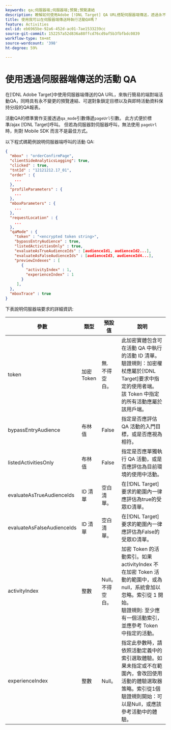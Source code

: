 ```yaml
---
keywords: qa;伺服器端;伺服器端;預覽;預覽連結
description: 瞭解如何使用Adobe [!DNL Target] QA URL搭配伺服器端傳送，透過永不變更的預覽連結、可選對象鎖定目標以及與即時活動資料保持分段的QA報表，輕鬆執行端對端活動QA。
title: 使用我可以在伺服器端傳送時執行活動QA嗎？
feature: Activities
exl-id: eb6965be-92a6-452d-ac01-7ae1533239cc
source-git-commit: 152257a52d836a88ffcd76cd9af5b3fbfbdc0839
workflow-type: tm+mt
source-wordcount: '398'
ht-degree: 59%

---
```


# 使用透過伺服器端傳送的活動 QA

在[!DNL Adobe Target]中使用伺服器端傳送的QA URL，來執行簡易的端對端活動QA，同時具有永不變更的預覽連結、可選對象鎖定目標以及與即時活動資料保持分段的QA報表。

活動QA的標準實作支援透過`qa_mode`引數傳遞`pageUrl`引數。 此方式便於標準/ajax [!DNL Target]呼叫。 但若為伺服器對伺服器呼叫，無法使用 `pageUrl` 時，則對 Mobile SDK 而言不是最佳方式。

以下程式碼範例說明伺服器端呼叫的活動 QA:

```json
{
  "mbox" : "orderConfirmPage",
  "clientSideAnalyticsLogging": true,
  "clicked" : true,
  "tntId" : "12121212.17_01",
  "order" : {
    ...
  },
  "profileParameters" : {
    ...
  },
  "mboxParameters" : {
    ...
  },
  "requestLocation" : {
    ...
  },
  "qaMode" : {
    "token" : "<encrypted token string>",
    "bypassEntryAudience" : true,
    "listedActivitiesOnly" : true,
    "evaluateAsTrueAudienceIds" : [audienceId1, audienceId2...],
    "evaluateAsFalseAudienceIds" : [audienceId3, audienceId4...],
    "previewIndexes" : [
       {
         "activityIndex" : 1,
         "experienceIndex" : 1
       }
     ],
  },
  "mboxTrace" : true
}
```

下表說明伺服器端要求的詳細資訊:

| 參數 | 類型 | 預設值 | 說明 |
|--- |--- |--- |--- |
| token | 加密 Token | 無.<br>不得空白。 | 此加密實體包含可在活動 QA 中執行的活動 ID 清單。<br>驗證規則：加密權杖應屬於[!DNL Target]要求中指定的使用者端。 該 Token 中指定的所有活動應屬於該用戶端。 |
| bypassEntryAudience | 布林值 | False | 指定是否應評估 QA 活動的入門目標，或是否應視為相符。 |
| listedActivitiesOnly | 布林值 | False | 指定是否應單獨執行 QA 活動，或是否應評估為目前環境的使用中活動。 |
| evaluateAsTrueAudienceIds | ID 清單 | 空白清單。 | 在[!DNL Target]要求的範圍內一律應評估為true的受眾ID清單。 |
| evaluateAsFalseAudienceIds | ID 清單 | 空白清單。 | 在[!DNL Target]要求的範圍內一律應評估為False的受眾ID清單。 |
| activityIndex | 整數 | Null。<br>不得空白。 | 加密 Token 的活動索引。如果 activityIndex 不在加密 Token 活動的範圍中，或為 null，系統會加以忽略。索引從 1 開始。<br>驗證規則: 至少應有一個活動索引，並應參考 Token 中指定的活動。 |
| experienceIndex | 整數 | Null。 | 指定此參數時，請依照活動定義中的索引選取體驗。如果未指定或不在範圍內，會改回使用活動的體驗選取器策略。索引從1個驗證規則開始：可以是Null，或應該參考活動中的體驗。 |
